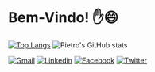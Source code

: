 # Bem-Vindo!  ✋😄

[![Top Langs](https://github-readme-stats.vercel.app/api/top-langs/?username=Pietro2704&langs_count=8)](https://github.com/anuraghazra/github-readme-stats)
![Pietro's GitHub stats](https://github-readme-stats.vercel.app/api?username=Pietro2704&show_icons=true&theme=transparent&include_all_commits=true&count_private=true)
<!--![Pietro's Github lang](https://github-readme-stats.vercel.app/api/top-langs/?username=Pietro2704&layout=compact&langs_count=16&theme=transparent)-->


[![Gmail](https://img.shields.io/badge/Gmail-D14836?style=for-the-badge&logo=gmail&logoColor=white)](https://mail.google.com/mail/u/0/?tab=rm&ogbl#inbox?compose=GTvVlcSHxHDqvjdfjTZBmLTPZtSCbTZtKPSHKhbgqPDHKGtJwMCPpBrbTjtJpHlKHfzStLGcVMxGV)
[![Linkedin](https://img.shields.io/badge/LinkedIn-0077B5?style=for-the-badge&logo=linkedin&logoColor=white)](https://www.linkedin.com/in/pietro-rosolia-557b04224/)
[![Facebook](https://img.shields.io/badge/Facebook-1877F2?style=for-the-badge&logo=facebook&logoColor=white)](https://facebook.com/pietro.rosolia)
[![Twitter](https://img.shields.io/badge/Twitter-1DA1F2?style=for-the-badge&logo=twitter&logoColor=white)](https://twitter.com/pietro_2704)
















<!--
**Pietro2704/Pietro2704** is a ✨ _special_ ✨ repository because its `README.md` (this file) appears on your GitHub profile.

Here are some ideas to get you started:

- 🔭 I’m currently working on ...
- 🌱 I’m currently learning ...
- 👯 I’m looking to collaborate on ...
- 🤔 I’m looking for help with ...
- 💬 Ask me about ...
- 📫 How to reach me: ...
- 😄 Pronouns: ...
- ⚡ Fun fact: ...
-->
